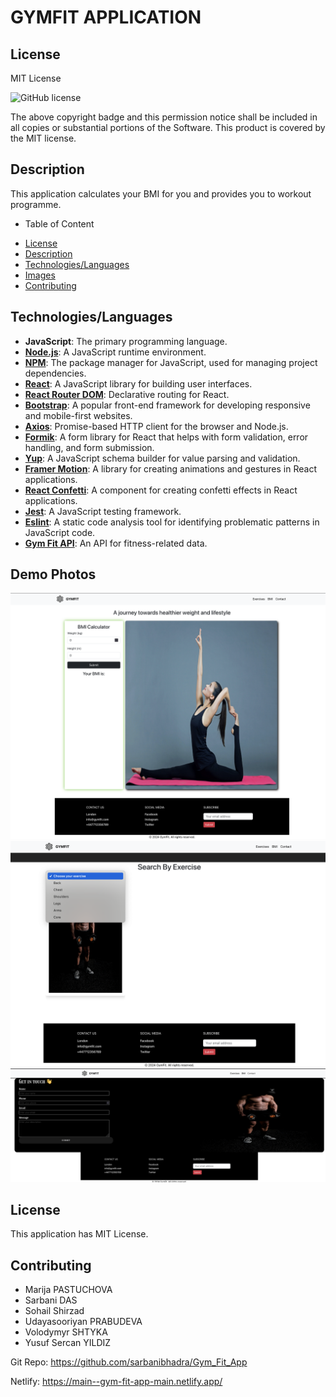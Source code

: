# GYMFIT APPLICATION

## License

MIT License

  ![GitHub license](https://img.shields.io/badge/license-MIT-blue.svg)

The above copyright badge and this permission notice shall be included in all copies or substantial portions of the Software. This product is covered by the MIT license.


## Description

This application calculates your BMI for you and provides you to workout programme.

- Table of Content

 * [License](#license)
 * [Description](#description)
 * [Technologies/Languages](#technologieslanguages)
 * [Images](#images)
 * [Contributing](#contributing)
 

## Technologies/Languages

- **JavaScript**: The primary programming language.
- **[Node.js](https://nodejs.org/)**: A JavaScript runtime environment.
- **[NPM](https://www.npmjs.com/)**: The package manager for JavaScript, used for managing project dependencies.
- **[React](https://reactjs.org/)**: A JavaScript library for building user interfaces.
- **[React Router DOM](https://reactrouter.com/)**: Declarative routing for React.
- **[Bootstrap](https://getbootstrap.com/)**: A popular front-end framework for developing responsive and mobile-first websites.
- **[Axios](https://www.npmjs.com/package/axios)**: Promise-based HTTP client for the browser and Node.js.
- **[Formik](https://formik.org/)**: A form library for React that helps with form validation, error handling, and form submission.
- **[Yup](https://www.npmjs.com/package/yup)**: A JavaScript schema builder for value parsing and validation.
- **[Framer Motion](https://www.framer.com/motion/)**: A library for creating animations and gestures in React applications.
- **[React Confetti](https://www.npmjs.com/package/react-confetti)**: A component for creating confetti effects in React applications.
- **[Jest](https://jestjs.io/)**: A JavaScript testing framework.
- **[Eslint](https://eslint.org/)**: A static code analysis tool for identifying problematic patterns in JavaScript code.
- **[Gym Fit API](https://rapidapi.com/BastienCarcat/api/gym-fit)**: An API for fitness-related data.

## Demo Photos

![Alt text](<Screenshot 2024-03-21 at 21.14.56.png>)
![Alt text](<Screenshot 2024-03-21 at 21.16.09.png>)
![Alt text](<Screenshot 2024-03-21 at 21.17.03.png>)

## License

This application has MIT License.

## Contributing

- Marija PASTUCHOVA
- Sarbani DAS
- Sohail Shirzad
- Udayasooriyan PRABUDEVA
- Volodymyr SHTYKA
- Yusuf Sercan YILDIZ

 Git Repo: https://github.com/sarbanibhadra/Gym_Fit_App

 Netlify: https://main--gym-fit-app-main.netlify.app/
